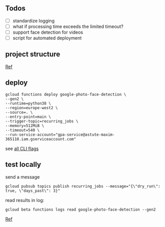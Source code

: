 ## Todos

- [ ] standardize logging
- [ ] what if processing time exceeds the limited timeout?
- [ ] support face detection for videos
- [ ] script for automated deployment

## project structure

[Ref](https://cloud.google.com/functions/docs/writing/write-event-driven-functions)

## deploy

```
gcloud functions deploy google-photo-face-detection \
--gen2 \
--runtime=python38 \
--region=europe-west2 \
--source=. \
--entry-point=main \
--trigger-topic=recurring_jobs \
--memory=512MiB \
--timeout=540 \
--run-service-account="gpa-service@astute-maxim-365110.iam.gserviceaccount.com"
```

see [all CLI flags](https://cloud.google.com/sdk/gcloud/reference/functions/deploy)


## test locally

send a message
```
gcloud pubsub topics publish recurring_jobs --message="{\"dry_run\": true, \"days_past\": 3}"
```
read results in log:
```
gcloud beta functions logs read google-photo-face-detection --gen2
```

[Ref](https://cloud.google.com/functions/docs/tutorials/pubsub#triggering_the_function)